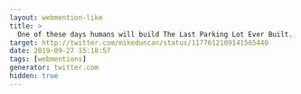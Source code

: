 ```yaml
---
layout: webmention-like
title: >
  One of these days humans will build The Last Parking Lot Ever Built. And it will either be because we wised up or because we are dead. https://t.co/0QDrOJHizJ
target: http://twitter.com/mikeduncan/status/1177612109141565440
date: 2019-09-27 15:18:57
tags: [webmentions]
generator: twitter.com
hidden: true
---
```



